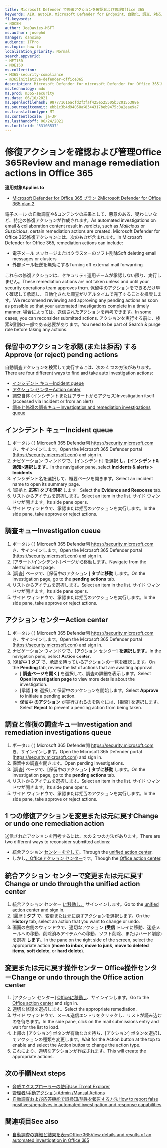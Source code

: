 ```yaml
---
title: Microsoft Defender で修復アクションを確認および管理Office 365
keywords: AIR、autoIR、Microsoft Defender for Endpoint、自動化、調査、対応、修復、脅威、高度、脅威、保護
f1.keywords:
- NOCSH
author: JoeDavies-MSFT
ms.author: josephd
manager: dansimp
audience: ITPro
ms.topic: how-to
localization_priority: Normal
search.appverid:
- MET150
- MOE150
ms.collection:
- M365-security-compliance
- m365initiative-defender-office365
description: Microsoft Defender for microsoft Defender for Office 365プラン 2 の自動調査および応答機能の修復アクションについて説明します。
ms.technology: mdo
ms.prod: m365-security
ms.date: 06/10/2021
ms.openlocfilehash: 987771616acfd2f2faf425e525505b320155388e
ms.sourcegitcommit: ebb1c3b4d94058a58344317beb9475c8a2eae9a7
ms.translationtype: MT
ms.contentlocale: ja-JP
ms.lasthandoff: 06/24/2021
ms.locfileid: "53108537"
---
```

# <a name="review-and-manage-remediation-actions-in-office-365"></a><span data-ttu-id="4eec8-104">修復アクションを確認および管理Office 365</span><span class="sxs-lookup"><span data-stu-id="4eec8-104">Review and manage remediation actions in Office 365</span></span>

<span data-ttu-id="4eec8-105">**適用対象**</span><span class="sxs-lookup"><span data-stu-id="4eec8-105">**Applies to**</span></span>
- [<span data-ttu-id="4eec8-106">Microsoft Defender for Office 365 プラン 2</span><span class="sxs-lookup"><span data-stu-id="4eec8-106">Microsoft Defender for Office 365 plan 2</span></span>](defender-for-office-365.md)

<span data-ttu-id="4eec8-107">電子メール の自動調査や&コンテンツの結果として、悪意のある、疑わしいなど、特定の修復アクションが作成されます。</span><span class="sxs-lookup"><span data-stu-id="4eec8-107">As automated investigations on email & collaboration content result in verdicts, such as *Malicious* or *Suspicious*, certain remediation actions are created.</span></span> <span data-ttu-id="4eec8-108">Microsoft Defender for Office 365修復アクションには、次のものが含まれます。</span><span class="sxs-lookup"><span data-stu-id="4eec8-108">In Microsoft Defender for Office 365, remediation actions can include:</span></span>

- <span data-ttu-id="4eec8-109">電子メール メッセージまたはクラスターのソフト削除</span><span class="sxs-lookup"><span data-stu-id="4eec8-109">Soft deleting email messages or clusters</span></span>
- <span data-ttu-id="4eec8-110">外部メール転送を無効にする</span><span class="sxs-lookup"><span data-stu-id="4eec8-110">Turning off external mail forwarding</span></span>

<span data-ttu-id="4eec8-111">これらの修復アクションは、セキュリティ運用チームが承認しない限り、実行しません。</span><span class="sxs-lookup"><span data-stu-id="4eec8-111">These remediation actions are not taken unless and until your security operations team approves them.</span></span> <span data-ttu-id="4eec8-112">保留中のアクションをできるだけ早く確認して承認し、自動化された調査がリアルタイムで完了することを推奨します。</span><span class="sxs-lookup"><span data-stu-id="4eec8-112">We recommend reviewing and approving any pending actions as soon as possible so that your automated investigations complete in a timely manner.</span></span> <span data-ttu-id="4eec8-113">場合によっては、送信されたアクションを再考できます。</span><span class="sxs-lookup"><span data-stu-id="4eec8-113">In some cases, you can reconsider submitted actions.</span></span>  <span data-ttu-id="4eec8-114">アクションを実行する前に、検索&役割の一部である必要があります。</span><span class="sxs-lookup"><span data-stu-id="4eec8-114">You need to be part of Search & purge role before taking any actions.</span></span>

## <a name="approve-or-reject-pending-actions"></a><span data-ttu-id="4eec8-115">保留中のアクションを承認 (または拒否) する</span><span class="sxs-lookup"><span data-stu-id="4eec8-115">Approve (or reject) pending actions</span></span>
<span data-ttu-id="4eec8-116">自動調査アクションを検索して実行するには、次の 4 つの方法があります。</span><span class="sxs-lookup"><span data-stu-id="4eec8-116">There are four different ways to find and take auto investigation actions:</span></span>

- [<span data-ttu-id="4eec8-117">インシデント キュー</span><span class="sxs-lookup"><span data-stu-id="4eec8-117">Incident queue</span></span>](https://security.microsoft.com/incidents)
- [<span data-ttu-id="4eec8-118">アクション センター</span><span class="sxs-lookup"><span data-stu-id="4eec8-118">Action center</span></span>](https://security.microsoft.com/action-center/pending)
- <span data-ttu-id="4eec8-119">調査自体 (インシデントまたはアラートからアクセス)</span><span class="sxs-lookup"><span data-stu-id="4eec8-119">Investigation itself (accessed via Incident or from an alert)</span></span>
- [<span data-ttu-id="4eec8-120">調査と修復の調査キュー</span><span class="sxs-lookup"><span data-stu-id="4eec8-120">Investigation and remediation investigations queue</span></span>](https://security.microsoft.com/airinvestigation)

## <a name="incident-queue"></a><span data-ttu-id="4eec8-121">インシデント キュー</span><span class="sxs-lookup"><span data-stu-id="4eec8-121">Incident queue</span></span>

1. <span data-ttu-id="4eec8-122">ポータル ( ) Microsoft 365 Defender開 <https://security.microsoft.com> き、サインインします。</span><span class="sxs-lookup"><span data-stu-id="4eec8-122">Open the Microsoft 365 Defender portal (<https://security.microsoft.com>) and sign in.</span></span>
2. <span data-ttu-id="4eec8-123">ナビゲーション ウィンドウで、[インシデント] を選択 **し、[インシデント&通知>選択します**。</span><span class="sxs-lookup"><span data-stu-id="4eec8-123">In the navigation pane, select **Incidents & alerts > Incidents**.</span></span>
3. <span data-ttu-id="4eec8-124">インシデント名を選択して、概要ページを開きます。</span><span class="sxs-lookup"><span data-stu-id="4eec8-124">Select an incident name to open its summary page.</span></span>
4. <span data-ttu-id="4eec8-125">[証拠と **応答] タブを選択** します。</span><span class="sxs-lookup"><span data-stu-id="4eec8-125">Select the **Evidence and Response** tab.</span></span>
5. <span data-ttu-id="4eec8-126">リストからアイテムを選択します。</span><span class="sxs-lookup"><span data-stu-id="4eec8-126">Select an item in the list.</span></span> <span data-ttu-id="4eec8-127">サイド ウィンドウが開きます。</span><span class="sxs-lookup"><span data-stu-id="4eec8-127">Its side pane opens.</span></span>
6. <span data-ttu-id="4eec8-128">サイド ウィンドウで、承認または拒否のアクションを実行します。</span><span class="sxs-lookup"><span data-stu-id="4eec8-128">In the side pane, take approve or reject actions.</span></span>

## <a name="investigation-queue"></a><span data-ttu-id="4eec8-129">調査キュー</span><span class="sxs-lookup"><span data-stu-id="4eec8-129">Investigation queue</span></span>

1. <span data-ttu-id="4eec8-130">ポータル ( ) Microsoft 365 Defender開 <https://security.microsoft.com> き、サインインします。</span><span class="sxs-lookup"><span data-stu-id="4eec8-130">Open the Microsoft 365 Defender portal (<https://security.microsoft.com>) and sign in.</span></span>
2. <span data-ttu-id="4eec8-131">[アラート/インシデント] ページから移動します。</span><span class="sxs-lookup"><span data-stu-id="4eec8-131">Navigate from the alerts/incident page.</span></span>
3. <span data-ttu-id="4eec8-132">[調査] ページで、[保留中のアクション **] タブに移動** します。</span><span class="sxs-lookup"><span data-stu-id="4eec8-132">On the Investigation page, go to the **pending actions** tab.</span></span>
4. <span data-ttu-id="4eec8-133">リストからアイテムを選択します。</span><span class="sxs-lookup"><span data-stu-id="4eec8-133">Select an item in the list.</span></span> <span data-ttu-id="4eec8-134">サイド ウィンドウが開きます。</span><span class="sxs-lookup"><span data-stu-id="4eec8-134">Its side pane opens.</span></span>
5. <span data-ttu-id="4eec8-135">サイド ウィンドウで、承認または拒否のアクションを実行します。</span><span class="sxs-lookup"><span data-stu-id="4eec8-135">In the side pane, take approve or reject actions.</span></span>

## <a name="action-center"></a><span data-ttu-id="4eec8-136">アクション センター</span><span class="sxs-lookup"><span data-stu-id="4eec8-136">Action center</span></span>

1. <span data-ttu-id="4eec8-137">ポータル ( ) Microsoft 365 Defender開 <https://security.microsoft.com> き、サインインします。</span><span class="sxs-lookup"><span data-stu-id="4eec8-137">Open the Microsoft 365 Defender portal (<https://security.microsoft.com>) and sign in.</span></span>
2. <span data-ttu-id="4eec8-138">ナビゲーション ウィンドウで、[アクション センター] **を選択します**。</span><span class="sxs-lookup"><span data-stu-id="4eec8-138">In the navigation pane, select **Action center**.</span></span>
3. <span data-ttu-id="4eec8-139">[保留中 **] タブ** で、承認を待っているアクションの一覧を確認します。</span><span class="sxs-lookup"><span data-stu-id="4eec8-139">On the **Pending** tab, review the list of actions that are awaiting approval.</span></span>
   - <span data-ttu-id="4eec8-140">[ **調査ページを開く]** を選択して、調査の詳細を表示します。</span><span class="sxs-lookup"><span data-stu-id="4eec8-140">Select **Open investigation page** to view more details about the investigation.</span></span>
   - <span data-ttu-id="4eec8-141">[承認 **] を** 選択して保留中のアクションを開始します。</span><span class="sxs-lookup"><span data-stu-id="4eec8-141">Select **Approve** to initiate a pending action.</span></span>
   - <span data-ttu-id="4eec8-142">保留中 **のアクション** が実行されるのを防ぐには、[拒否] を選択します。</span><span class="sxs-lookup"><span data-stu-id="4eec8-142">Select **Reject** to prevent a pending action from being taken.</span></span>

## <a name="investigation-and-remediation-investigations-queue"></a><span data-ttu-id="4eec8-143">調査と修復の調査キュー</span><span class="sxs-lookup"><span data-stu-id="4eec8-143">Investigation and remediation investigations queue</span></span>

1. <span data-ttu-id="4eec8-144">ポータル ( ) Microsoft 365 Defender開 <https://security.microsoft.com> き、サインインします。</span><span class="sxs-lookup"><span data-stu-id="4eec8-144">Open the Microsoft 365 Defender portal (<https://security.microsoft.com>) and sign in.</span></span>
2. <span data-ttu-id="4eec8-145">保留中の調査を開きます。</span><span class="sxs-lookup"><span data-stu-id="4eec8-145">Open pending investigations.</span></span>
3. <span data-ttu-id="4eec8-146">[調査] ページで、[保留中のアクション **] タブに移動** します。</span><span class="sxs-lookup"><span data-stu-id="4eec8-146">On the Investigation page, go to the **pending actions** tab.</span></span>
4. <span data-ttu-id="4eec8-147">リストからアイテムを選択します。</span><span class="sxs-lookup"><span data-stu-id="4eec8-147">Select an item in the list.</span></span> <span data-ttu-id="4eec8-148">サイド ウィンドウが開きます。</span><span class="sxs-lookup"><span data-stu-id="4eec8-148">Its side pane opens.</span></span>
5. <span data-ttu-id="4eec8-149">サイド ウィンドウで、承認または拒否のアクションを実行します。</span><span class="sxs-lookup"><span data-stu-id="4eec8-149">In the side pane, take approve or reject actions.</span></span>

## <a name="change-or-undo-one-remediation-action"></a><span data-ttu-id="4eec8-150">1 つの修復アクションを変更または元に戻す</span><span class="sxs-lookup"><span data-stu-id="4eec8-150">Change or undo one remediation action</span></span>

<span data-ttu-id="4eec8-151">送信されたアクションを再考するには、次の 2 つの方法があります。</span><span class="sxs-lookup"><span data-stu-id="4eec8-151">There are two different ways to reconsider submitted actions:</span></span>

- <span data-ttu-id="4eec8-152">統合アクション [センターを介して](https://security.microsoft.com/action-center)。</span><span class="sxs-lookup"><span data-stu-id="4eec8-152">Through the [unified action center](https://security.microsoft.com/action-center).</span></span>
- <span data-ttu-id="4eec8-153">しかし[、Officeアクション センター](https://security.microsoft.com/threatincidents)です。</span><span class="sxs-lookup"><span data-stu-id="4eec8-153">Though the [Office action center](https://security.microsoft.com/threatincidents).</span></span>

## <a name="change-or-undo-through-the-unified-action-center"></a><span data-ttu-id="4eec8-154">統合アクション センターで変更または元に戻す</span><span class="sxs-lookup"><span data-stu-id="4eec8-154">Change or undo through the unified action center</span></span>

1. <span data-ttu-id="4eec8-155">統合アクション センター [に移動し、](https://security.microsoft.com/action-center) サインインします。</span><span class="sxs-lookup"><span data-stu-id="4eec8-155">Go to the [unified action center](https://security.microsoft.com/action-center) and sign in.</span></span>
2. <span data-ttu-id="4eec8-156">[履歴 **] タブ** で、変更または元に戻すアクションを選択します。</span><span class="sxs-lookup"><span data-stu-id="4eec8-156">On the **History** tab, select an action that you want to change or undo.</span></span>
3. <span data-ttu-id="4eec8-157">画面の右側のウィンドウで、適切なアクション **(受信** トレイに移動、迷惑メールへの移動、削除済みアイテムへの移動、ソフト削除、またはハード削除) を選択 **します**。</span><span class="sxs-lookup"><span data-stu-id="4eec8-157">In the pane on the right side of the screen, select the appropriate action (**move to inbox**, **move to junk**, **move to deleted items**, **soft delete**, or **hard delete**).</span></span>

## <a name="change-or-undo-through-the-office-action-center"></a><span data-ttu-id="4eec8-158">変更または元に戻す操作センター Office操作センター</span><span class="sxs-lookup"><span data-stu-id="4eec8-158">Change or undo through the Office action center</span></span>

1. <span data-ttu-id="4eec8-159">[アクション センター] [Officeに移動し](https://security.microsoft.com/threatincidents)、サインインします。</span><span class="sxs-lookup"><span data-stu-id="4eec8-159">Go to the [Office action center](https://security.microsoft.com/threatincidents) and sign in.</span></span>
2. <span data-ttu-id="4eec8-160">適切な修復を選択します。</span><span class="sxs-lookup"><span data-stu-id="4eec8-160">Select the appropriate remediation.</span></span>
3. <span data-ttu-id="4eec8-161">サイド ウィンドウで、メール送信エントリをクリックし、リストが読み込むのを待ちます。</span><span class="sxs-lookup"><span data-stu-id="4eec8-161">In the side pane, click on the mail submissions entry and wait for the list to load.</span></span>
4. <span data-ttu-id="4eec8-162">上部の [アクション] ボタンが有効なのを待ち、[アクション] ボタンを選択してアクションの種類を変更します。</span><span class="sxs-lookup"><span data-stu-id="4eec8-162">Wait for the Action button at the top to enable and select the Action button to change the action type.</span></span>
5. <span data-ttu-id="4eec8-163">これにより、適切なアクションが作成されます。</span><span class="sxs-lookup"><span data-stu-id="4eec8-163">This will create the appropriate actions.</span></span>

## <a name="next-steps"></a><span data-ttu-id="4eec8-164">次の手順</span><span class="sxs-lookup"><span data-stu-id="4eec8-164">Next steps</span></span>

- [<span data-ttu-id="4eec8-165">脅威エクスプローラーの使用</span><span class="sxs-lookup"><span data-stu-id="4eec8-165">Use Threat Explorer</span></span>](threat-explorer.md)
- [<span data-ttu-id="4eec8-166">管理者/手動アクション</span><span class="sxs-lookup"><span data-stu-id="4eec8-166">Admin /Manual Actions</span></span>](remediate-malicious-email-delivered-office-365.md)
- [<span data-ttu-id="4eec8-167">自動調査および応答機能で誤検知/陰性を報告する方法</span><span class="sxs-lookup"><span data-stu-id="4eec8-167">How to report false positives/negatives in automated investigation and response capabilities</span></span>](air-report-false-positives-negatives.md)

## <a name="see-also"></a><span data-ttu-id="4eec8-168">関連項目</span><span class="sxs-lookup"><span data-stu-id="4eec8-168">See also</span></span>

- [<span data-ttu-id="4eec8-169">自動調査の詳細と結果を表示Office 365</span><span class="sxs-lookup"><span data-stu-id="4eec8-169">View details and results of an automated investigation in Office 365</span></span>](air-view-investigation-results.md)
